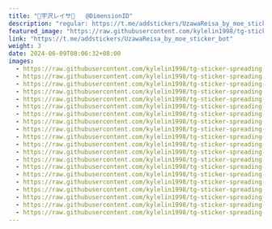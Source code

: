 ```yaml
---
title: "💞宇沢レイサ💞   @DimensionID"
description: "regular: https://t.me/addstickers/UzawaReisa_by_moe_sticker_bot"
featured_image: "https://raw.githubusercontent.com/kylelin1998/tg-sticker-spreading-worldwide-images/main/img/58ad4db8-ca54-41f6-8f15-2de3f2b9ab8f.jpg"
link: "https://t.me/addstickers/UzawaReisa_by_moe_sticker_bot"
weight: 3
date: 2024-06-09T08:06:32+08:00
images:
  - https://raw.githubusercontent.com/kylelin1998/tg-sticker-spreading-worldwide-images/main/img/58ad4db8-ca54-41f6-8f15-2de3f2b9ab8f.jpg
  - https://raw.githubusercontent.com/kylelin1998/tg-sticker-spreading-worldwide-images/main/img/a55c6a54-597e-4844-ab8d-76995a0830b8.jpg
  - https://raw.githubusercontent.com/kylelin1998/tg-sticker-spreading-worldwide-images/main/img/61d9ac14-0d38-47be-ba70-ae2d3228fe63.jpg
  - https://raw.githubusercontent.com/kylelin1998/tg-sticker-spreading-worldwide-images/main/img/7e63098d-53bb-4178-b8bf-874945eda986.jpg
  - https://raw.githubusercontent.com/kylelin1998/tg-sticker-spreading-worldwide-images/main/img/1b7b1aaf-90cd-4ccd-b28f-ab25865bf646.jpg
  - https://raw.githubusercontent.com/kylelin1998/tg-sticker-spreading-worldwide-images/main/img/dd60135c-3a8d-4107-b659-3273b977af0f.jpg
  - https://raw.githubusercontent.com/kylelin1998/tg-sticker-spreading-worldwide-images/main/img/abe3869c-bf1a-4a60-8c2a-5cc4e6759088.jpg
  - https://raw.githubusercontent.com/kylelin1998/tg-sticker-spreading-worldwide-images/main/img/99b1bbff-5906-4e8b-89e2-fcf2862fb2a7.jpg
  - https://raw.githubusercontent.com/kylelin1998/tg-sticker-spreading-worldwide-images/main/img/659ee754-c3d3-4179-b892-36574942f1fa.jpg
  - https://raw.githubusercontent.com/kylelin1998/tg-sticker-spreading-worldwide-images/main/img/43079ca4-9fd3-4fa3-b89b-3df2621d5d3a.jpg
  - https://raw.githubusercontent.com/kylelin1998/tg-sticker-spreading-worldwide-images/main/img/30190c08-7842-42a9-a8ad-3f2123ba12c1.jpg
  - https://raw.githubusercontent.com/kylelin1998/tg-sticker-spreading-worldwide-images/main/img/cfba5fa6-7099-400d-b041-1b5dda2177c1.jpg
  - https://raw.githubusercontent.com/kylelin1998/tg-sticker-spreading-worldwide-images/main/img/35a8facf-8bab-4db5-a5ec-7800bae51b90.jpg
  - https://raw.githubusercontent.com/kylelin1998/tg-sticker-spreading-worldwide-images/main/img/a7a2e5c2-806b-4716-ad75-8f541fd7b62a.jpg
  - https://raw.githubusercontent.com/kylelin1998/tg-sticker-spreading-worldwide-images/main/img/30c490d0-092d-4870-9117-4617810fe18c.jpg
  - https://raw.githubusercontent.com/kylelin1998/tg-sticker-spreading-worldwide-images/main/img/61788557-289f-45bb-b2b4-bbb2e6b7023f.jpg
  - https://raw.githubusercontent.com/kylelin1998/tg-sticker-spreading-worldwide-images/main/img/af2e5f2d-4048-4ac6-b877-f03202347efa.jpg
  - https://raw.githubusercontent.com/kylelin1998/tg-sticker-spreading-worldwide-images/main/img/532a9d94-9df1-441c-9096-0d69ee6152aa.jpg
  - https://raw.githubusercontent.com/kylelin1998/tg-sticker-spreading-worldwide-images/main/img/035c8bca-37e3-4461-85f7-fe230fc6dc07.jpg
  - https://raw.githubusercontent.com/kylelin1998/tg-sticker-spreading-worldwide-images/main/img/64f17530-4f71-49c6-8d39-9586d28b348a.jpg
---
```

